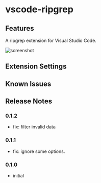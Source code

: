 # vscode-ripgrep

## Features

A ripgrep extension for Visual Studio Code.

![screenshot](https://github.com/bokuweb/vscode-ripgrep/blob/master/docs/screenshot.gif?raw=true)

## Extension Settings

## Known Issues

## Release Notes

### 0.1.2

- fix: filter invalid data

### 0.1.1

- fix: ignore some options.

### 0.1.0

- initial
